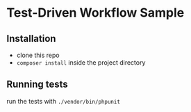 # Test-Driven Workflow Sample

## Installation
- clone this repo
- `composer install` inside the project directory

## Running tests
run the tests with `./vendor/bin/phpunit`
